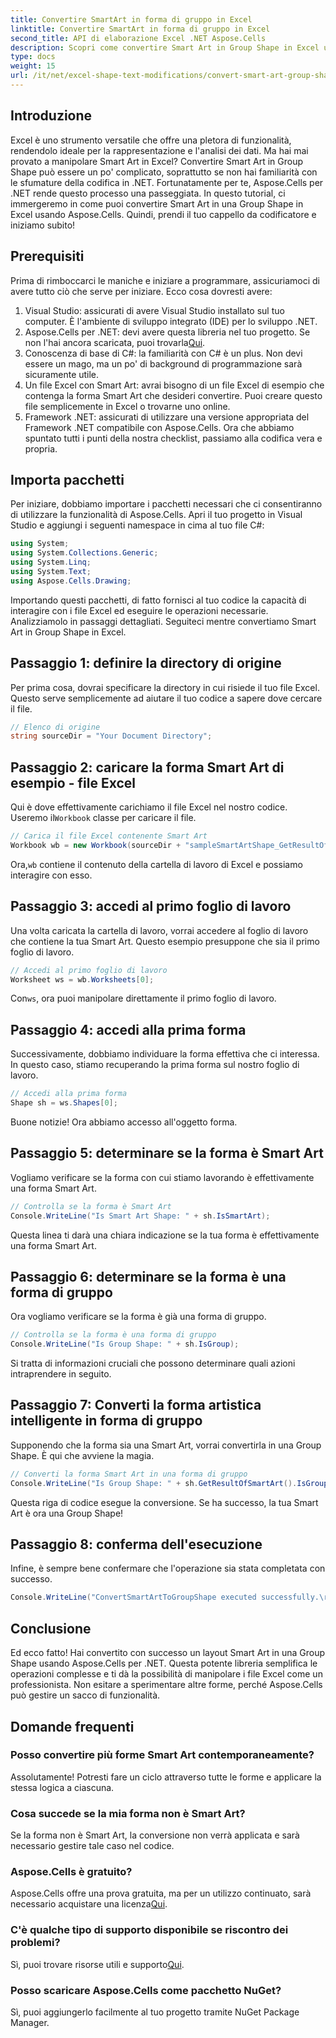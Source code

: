 ```yaml
---
title: Convertire SmartArt in forma di gruppo in Excel
linktitle: Convertire SmartArt in forma di gruppo in Excel
second_title: API di elaborazione Excel .NET Aspose.Cells
description: Scopri come convertire Smart Art in Group Shape in Excel utilizzando Aspose.Cells per .NET con questa guida dettagliata.
type: docs
weight: 15
url: /it/net/excel-shape-text-modifications/convert-smart-art-group-shape-excel/
---
```

## Introduzione
Excel è uno strumento versatile che offre una pletora di funzionalità, rendendolo ideale per la rappresentazione e l'analisi dei dati. Ma hai mai provato a manipolare Smart Art in Excel? Convertire Smart Art in Group Shape può essere un po' complicato, soprattutto se non hai familiarità con le sfumature della codifica in .NET. Fortunatamente per te, Aspose.Cells per .NET rende questo processo una passeggiata. In questo tutorial, ci immergeremo in come puoi convertire Smart Art in una Group Shape in Excel usando Aspose.Cells. Quindi, prendi il tuo cappello da codificatore e iniziamo subito!
## Prerequisiti
Prima di rimboccarci le maniche e iniziare a programmare, assicuriamoci di avere tutto ciò che serve per iniziare. Ecco cosa dovresti avere:
1. Visual Studio: assicurati di avere Visual Studio installato sul tuo computer. È l'ambiente di sviluppo integrato (IDE) per lo sviluppo .NET.
2.  Aspose.Cells per .NET: devi avere questa libreria nel tuo progetto. Se non l'hai ancora scaricata, puoi trovarla[Qui](https://releases.aspose.com/cells/net/).
3. Conoscenza di base di C#: la familiarità con C# è un plus. Non devi essere un mago, ma un po' di background di programmazione sarà sicuramente utile.
4. Un file Excel con Smart Art: avrai bisogno di un file Excel di esempio che contenga la forma Smart Art che desideri convertire. Puoi creare questo file semplicemente in Excel o trovarne uno online.
5. Framework .NET: assicurati di utilizzare una versione appropriata del Framework .NET compatibile con Aspose.Cells.
Ora che abbiamo spuntato tutti i punti della nostra checklist, passiamo alla codifica vera e propria.
## Importa pacchetti
Per iniziare, dobbiamo importare i pacchetti necessari che ci consentiranno di utilizzare la funzionalità di Aspose.Cells. Apri il tuo progetto in Visual Studio e aggiungi i seguenti namespace in cima al tuo file C#:
```csharp
using System;
using System.Collections.Generic;
using System.Linq;
using System.Text;
using Aspose.Cells.Drawing;
```
Importando questi pacchetti, di fatto fornisci al tuo codice la capacità di interagire con i file Excel ed eseguire le operazioni necessarie.
Analizziamolo in passaggi dettagliati. Seguiteci mentre convertiamo Smart Art in Group Shape in Excel.
## Passaggio 1: definire la directory di origine
Per prima cosa, dovrai specificare la directory in cui risiede il tuo file Excel. Questo serve semplicemente ad aiutare il tuo codice a sapere dove cercare il file.
```csharp
// Elenco di origine
string sourceDir = "Your Document Directory";
```
## Passaggio 2: caricare la forma Smart Art di esempio - file Excel
 Qui è dove effettivamente carichiamo il file Excel nel nostro codice. Useremo il`Workbook` classe per caricare il file.
```csharp
// Carica il file Excel contenente Smart Art
Workbook wb = new Workbook(sourceDir + "sampleSmartArtShape_GetResultOfSmartArt.xlsx");
```
 Ora,`wb` contiene il contenuto della cartella di lavoro di Excel e possiamo interagire con esso.
## Passaggio 3: accedi al primo foglio di lavoro
Una volta caricata la cartella di lavoro, vorrai accedere al foglio di lavoro che contiene la tua Smart Art. Questo esempio presuppone che sia il primo foglio di lavoro.
```csharp
// Accedi al primo foglio di lavoro
Worksheet ws = wb.Worksheets[0];
```
 Con`ws`, ora puoi manipolare direttamente il primo foglio di lavoro.
## Passaggio 4: accedi alla prima forma
Successivamente, dobbiamo individuare la forma effettiva che ci interessa. In questo caso, stiamo recuperando la prima forma sul nostro foglio di lavoro.
```csharp
// Accedi alla prima forma
Shape sh = ws.Shapes[0];
```
Buone notizie! Ora abbiamo accesso all'oggetto forma.
## Passaggio 5: determinare se la forma è Smart Art
Vogliamo verificare se la forma con cui stiamo lavorando è effettivamente una forma Smart Art. 
```csharp
// Controlla se la forma è Smart Art
Console.WriteLine("Is Smart Art Shape: " + sh.IsSmartArt);
```
Questa linea ti darà una chiara indicazione se la tua forma è effettivamente una forma Smart Art.
## Passaggio 6: determinare se la forma è una forma di gruppo
Ora vogliamo verificare se la forma è già una forma di gruppo. 
```csharp
// Controlla se la forma è una forma di gruppo
Console.WriteLine("Is Group Shape: " + sh.IsGroup);
```
Si tratta di informazioni cruciali che possono determinare quali azioni intraprendere in seguito.
## Passaggio 7: Converti la forma artistica intelligente in forma di gruppo
Supponendo che la forma sia una Smart Art, vorrai convertirla in una Group Shape. È qui che avviene la magia.
```csharp
// Converti la forma Smart Art in una forma di gruppo
Console.WriteLine("Is Group Shape: " + sh.GetResultOfSmartArt().IsGroup);
```
Questa riga di codice esegue la conversione. Se ha successo, la tua Smart Art è ora una Group Shape!
## Passaggio 8: conferma dell'esecuzione
Infine, è sempre bene confermare che l'operazione sia stata completata con successo.
```csharp
Console.WriteLine("ConvertSmartArtToGroupShape executed successfully.\r\n");
```

## Conclusione
Ed ecco fatto! Hai convertito con successo un layout Smart Art in una Group Shape usando Aspose.Cells per .NET. Questa potente libreria semplifica le operazioni complesse e ti dà la possibilità di manipolare i file Excel come un professionista. Non esitare a sperimentare altre forme, perché Aspose.Cells può gestire un sacco di funzionalità. 
## Domande frequenti
### Posso convertire più forme Smart Art contemporaneamente?
Assolutamente! Potresti fare un ciclo attraverso tutte le forme e applicare la stessa logica a ciascuna.
### Cosa succede se la mia forma non è Smart Art?
Se la forma non è Smart Art, la conversione non verrà applicata e sarà necessario gestire tale caso nel codice.
### Aspose.Cells è gratuito?
 Aspose.Cells offre una prova gratuita, ma per un utilizzo continuato, sarà necessario acquistare una licenza[Qui](https://purchase.aspose.com/buy).
### C'è qualche tipo di supporto disponibile se riscontro dei problemi?
 Sì, puoi trovare risorse utili e supporto[Qui](https://forum.aspose.com/c/cells/9).
### Posso scaricare Aspose.Cells come pacchetto NuGet?
Sì, puoi aggiungerlo facilmente al tuo progetto tramite NuGet Package Manager.